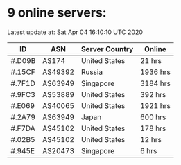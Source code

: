 # 9 online servers:

Latest update at: Sat Apr 04 16:10:10 UTC 2020

| ID | ASN | Server Country | Online |
| -- | --- | -------------- | ------ |
| #.D09B | AS174 | United States | 21 hrs |
| #.15CF | AS49392 | Russia | 1936 hrs |
| #.7F1D | AS63949 | Singapore | 3184 hrs |
| #.9FC3 | AS53889 | United States | 392 hrs |
| #.E069 | AS40065 | United States | 1921 hrs |
| #.2A79 | AS63949 | Japan | 600 hrs |
| #.F7DA | AS45102 | United States | 178 hrs |
| #.02B5 | AS45102 | United States | 12 hrs |
| #.945E | AS20473 | Singapore | 6 hrs |

